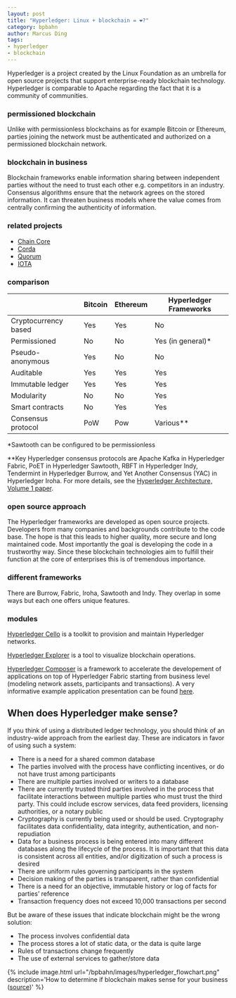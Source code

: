 ```yaml
---
layout: post
title: "Hyperledger: Linux + blockchain = ❤️?"
category: bpbahn
author: Marcus Ding
tags:
- hyperledger
- blockchain
---
```


Hyperledger is a project created by the Linux Foundation as an umbrella for open source projects that support enterprise-ready blockchain technology. Hyperledger is comparable to Apache regarding the fact that it is a community of communities.

### permissioned blockchain

Unlike with permissionless blockchains as for example Bitcoin or Ethereum, parties joining the network must be authenticated and authorized on a permissioned blockchain network.

<!--more-->

### blockchain in business

Blockchain frameworks enable information sharing between independent parties without the need to trust each other e.g. competitors in an industry. Consensus algorithms ensure that the network agrees on the stored information. It can threaten business models where the value comes from centrally confirming the authenticity of information.

### related projects

 - [Chain Core](https://chain.com)
 - [Corda](https://www.corda.net)
 - [Quorum](https://www.jpmorgan.com/country/US/EN/Quorum)
 - [IOTA](https://medium.com/@MartinRosulek/how-iota-makes-future-for-internet-of-things-af14fd77d2a3)


### comparison

|                      | Bitcoin | Ethereum | Hyperledger Frameworks |
|----------------------|---------|----------|------------------------|
| Cryptocurrency based | Yes     | Yes      | No                     |
| Permissioned         | No      | No       | Yes (in general)*      |
| Pseudo-anonymous     | Yes     | No       | No                     |
| Auditable            | Yes     | Yes      | Yes                    |
| Immutable ledger     | Yes     | Yes      | Yes                    |
| Modularity           | No      | No       | Yes                    |
| Smart contracts      | No      | Yes      | Yes                    |
| Consensus protocol   | PoW     | Pow      | Various**              |

*Sawtooth can be configured to be permissionless

**Key Hyperledger consensus protocols are Apache Kafka in Hyperledger Fabric, PoET in Hyperledger Sawtooth, RBFT in Hyperledger Indy, Tendermint in Hyperledger Burrow, and Yet Another Consensus (YAC) in Hyperledger Iroha. For more details, see the [Hyperledger Architecture, Volume 1 paper](https://www.hyperledger.org/wp-content/uploads/2017/08/HyperLedger_Arch_WG_Paper_1_Consensus.pdf).

### open source approach

The Hyperledger frameworks are developed as open source projects. Developers from many companies and backgrounds contribute to the code base. The hope is that this leads to higher quality, more secure and long maintained code. Most importantly the goal is developing the code in a trustworthy way. Since these blockchain technologies aim to fulfill their function at the core of enterprises this is of tremendous importance.

### different frameworks

There are Burrow, Fabric, Iroha, Sawtooth and Indy. They overlap in some ways but each one offers unique features.

### modules

[Hyperledger Cello](https://www.hyperledger.org/projects/cello) is a toolkit to provision and maintain Hyperledger networks.

[Hyperledger Explorer](https://www.hyperledger.org/projects/explorer) is a tool to visualize blockchain operations.

[Hyperledger Composer](https://www.hyperledger.org/projects/composer) is a framework to accelerate the developement of applications on top of Hyperledger Fabric starting from business level (modeling network assets, participants and transactions). A very informative example application presentation can be found [here](https://www.youtube.com/watch?v=cNvOQp8r0xo).

## When does Hyperledger make sense?

If you think of using a distributed ledger technology, you should think of an industry-wide approach from the earliest day. These are indicators in favor of using such a system:

 - There is a need for a shared common database
 - The parties involved with the process have conflicting incentives, or do not have trust among participants
 - There are multiple parties involved or writers to a database
 - There are currently trusted third parties involved in the process that facilitate interactions between multiple parties who must trust the third party. This could include escrow services, data feed providers, licensing authorities, or a notary public
 - Cryptography is currently being used or should be used. Cryptography facilitates data confidentiality, data integrity, authentication, and non-repudiation
 - Data for a business process is being entered into many different databases along the lifecycle of the process. It is important that this data is consistent across all entities, and/or digitization of such a process is desired
 - There are uniform rules governing participants in the system
 - Decision making of the parties is transparent, rather than confidential
 - There is a need for an objective, immutable history or log of facts for parties’ reference
 - Transaction frequency does not exceed 10,000 transactions per second

 But be aware of these issues that indicate blockchain might be the wrong solution:

 - The process involves confidential data
 - The process stores a lot of static data, or the data is quite large
 - Rules of transactions change frequently
 - The use of external services to gather/store data

 {% include image.html url="/bpbahn/images/hyperledger_flowchart.png" description='How to determine if blockchain makes sense for your business (<a href="https://courses.edx.org/courses/course-v1:LinuxFoundationX+LFS171x+3T2017/course/">source</a>)' %}
